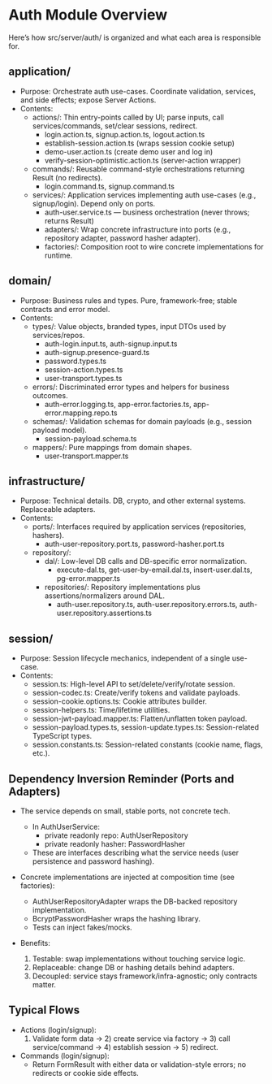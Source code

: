 # Auth Module Overview

Here’s how src/server/auth/ is organized and what each area is responsible for.

## application/

- Purpose: Orchestrate auth use-cases. Coordinate validation, services, and side effects; expose Server Actions.
- Contents:
  - actions/: Thin entry-points called by UI; parse inputs, call services/commands, set/clear sessions, redirect.
    - login.action.ts, signup.action.ts, logout.action.ts
    - establish-session.action.ts (wraps session cookie setup)
    - demo-user.action.ts (create demo user and log in)
    - verify-session-optimistic.action.ts (server-action wrapper)
  - commands/: Reusable command-style orchestrations returning Result (no redirects).
    - login.command.ts, signup.command.ts
  - services/: Application services implementing auth use-cases (e.g., signup/login). Depend only on ports.
    - auth-user.service.ts — business orchestration (never throws; returns Result)
    - adapters/: Wrap concrete infrastructure into ports (e.g., repository adapter, password hasher adapter).
    - factories/: Composition root to wire concrete implementations for runtime.

## domain/

- Purpose: Business rules and types. Pure, framework-free; stable contracts and error model.
- Contents:
  - types/: Value objects, branded types, input DTOs used by services/repos.
    - auth-login.input.ts, auth-signup.input.ts
    - auth-signup.presence-guard.ts
    - password.types.ts
    - session-action.types.ts
    - user-transport.types.ts
  - errors/: Discriminated error types and helpers for business outcomes.
    - auth-error.logging.ts, app-error.factories.ts, app-error.mapping.repo.ts
  - schemas/: Validation schemas for domain payloads (e.g., session payload model).
    - session-payload.schema.ts
  - mappers/: Pure mappings from domain shapes.
    - user-transport.mapper.ts

## infrastructure/

- Purpose: Technical details. DB, crypto, and other external systems. Replaceable adapters.
- Contents:
  - ports/: Interfaces required by application services (repositories, hashers).
    - auth-user-repository.port.ts, password-hasher.port.ts
  - repository/:
    - dal/: Low-level DB calls and DB-specific error normalization.
      - execute-dal.ts, get-user-by-email.dal.ts, insert-user.dal.ts, pg-error.mapper.ts
    - repositories/: Repository implementations plus assertions/normalizers around DAL.
      - auth-user.repository.ts, auth-user.repository.errors.ts, auth-user.repository.assertions.ts

## session/

- Purpose: Session lifecycle mechanics, independent of a single use-case.
- Contents:
  - session.ts: High-level API to set/delete/verify/rotate session.
  - session-codec.ts: Create/verify tokens and validate payloads.
  - session-cookie.options.ts: Cookie attributes builder.
  - session-helpers.ts: Time/lifetime utilities.
  - session-jwt-payload.mapper.ts: Flatten/unflatten token payload.
  - session-payload.types.ts, session-update.types.ts: Session-related TypeScript types.
  - session.constants.ts: Session-related constants (cookie name, flags, etc.).

## Dependency Inversion Reminder (Ports and Adapters)

- The service depends on small, stable ports, not concrete tech.
  - In AuthUserService:
    - private readonly repo: AuthUserRepository
    - private readonly hasher: PasswordHasher
  - These are interfaces describing what the service needs (user persistence and password hashing).

- Concrete implementations are injected at composition time (see factories):
  - AuthUserRepositoryAdapter wraps the DB-backed repository implementation.
  - BcryptPasswordHasher wraps the hashing library.
  - Tests can inject fakes/mocks.

- Benefits:
  1. Testable: swap implementations without touching service logic.
  2. Replaceable: change DB or hashing details behind adapters.
  3. Decoupled: service stays framework/infra-agnostic; only contracts matter.

## Typical Flows

- Actions (login/signup):
  1. Validate form data → 2) create service via factory → 3) call service/command → 4) establish session → 5) redirect.
- Commands (login/signup):
  - Return FormResult with either data or validation-style errors; no redirects or cookie side effects.
